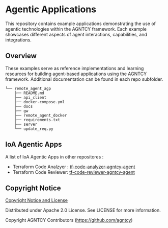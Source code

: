 # Agentic Applications

This repository contains example applications demonstrating the use of agentic
technologies within the AGNTCY framework. Each example showcases different
aspects of agent interactions, capabilities, and integrations.

## Overview

These examples serve as reference implementations and learning resources for
building agent-based applications using the AGNTCY framework. Additional
documentation can be found in each repo subfolder.

```
└── remote_agent_agp
    ├── README.md
    ├── api_client
    ├── docker-compose.yml
    ├── docs
    ├── gw
    ├── remote_agent_docker
    ├── requirements.txt
    ├── server
    └── update_req.py
```

## IoA Agentic Apps

A list of IoA Agentic Apps in other repositores :

- Terraform Code Analzyer : [tf-code-analyzer-agntcy-agent](https://github.com/cisco-outshift-ai-agents/tf-code-analyzer-agntcy-agent)
- Terraform Code Reviewer: [tf-code-reviewer-agntcy-agent](https://github.com/cisco-outshift-ai-agents/tf-code-reviewer-agntcy-agent)

## Copyright Notice

[Copyright Notice and License](./LICENSE.md)

Distributed under Apache 2.0 License. See LICENSE for more information.

Copyright AGNTCY Contributors (https://github.com/agntcy)